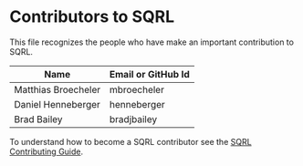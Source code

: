 # Contributors to SQRL


This file recognizes the people who have make an important contribution to SQRL.

| Name               | Email or GitHub Id |
|--------------------|------------------
| Matthias Broecheler | mbroecheler |
| Daniel Henneberger | henneberger      |
| Brad Bailey| bradjbailey      |

To understand how to become a SQRL contributor see the [SQRL Contributing Guide](CONTRIBUTING.md).
